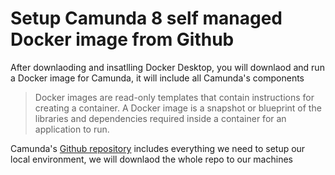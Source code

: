 # Setup Camunda 8 self managed Docker image from Github

After downlaoding and insatlling Docker Desktop, you will downlaod and run a Docker image for Camunda, it will include all Camunda's components 

> Docker images are read-only templates that contain instructions for creating a container. A Docker image is a snapshot or blueprint of the libraries and dependencies required inside a container for an application to run.

Camunda's [Github repository](https://github.com/camunda/camunda-platform) includes everything we need to setup our local environment, we will downlaod the whole repo to our machines



